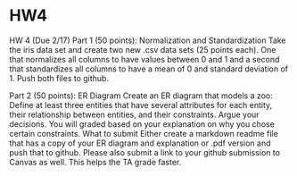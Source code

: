 # HW4
HW 4
(Due 2/17)
Part 1 (50 points): Normalization and Standardization 
Take the iris data set and create two new .csv data sets (25 points each). One that normalizes all columns to have values between 0 and 1 and a second that standardizes all columns to have a mean of 0 and standard deviation of 1.
Push both files to github. 

Part 2 (50 points): ER Diagram 
Create an ER diagram that models a zoo:
Define at least three entities that have several attributes for each entity, their relationship between entities, and their constraints. Argue your decisions. You will graded based on your explanation on why you chose certain constraints. 
What to submit 
Either create a markdown readme file that has a copy of your ER diagram and explanation or .pdf version and push that to github.
Please also submit a link to your github submission to Canvas as well. This helps the TA grade faster. 

